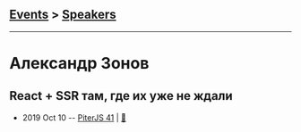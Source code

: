 ## [Events](../README.md) > [Speakers](../speakers.md)
---

# Александр Зонов

## React + SSR там, где их уже не ждали
- 2019 Oct 10 -- [PiterJS 41](https://youtu.be/J0RLSBGorMY?t=650)  | [:notebook:](https://github.com/piterjs/slides/blob/master/meetup=41/speech=react-ssr-wat.pdf)  
